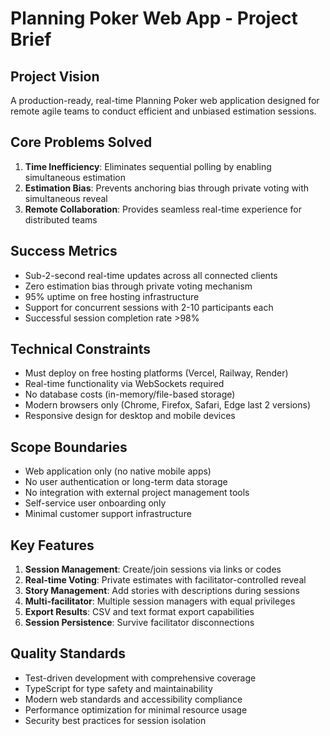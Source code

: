# Planning Poker Web App - Project Brief

## Project Vision
A production-ready, real-time Planning Poker web application designed for remote agile teams to conduct efficient and unbiased estimation sessions.

## Core Problems Solved
1. **Time Inefficiency**: Eliminates sequential polling by enabling simultaneous estimation
2. **Estimation Bias**: Prevents anchoring bias through private voting with simultaneous reveal
3. **Remote Collaboration**: Provides seamless real-time experience for distributed teams

## Success Metrics
- Sub-2-second real-time updates across all connected clients
- Zero estimation bias through private voting mechanism
- 95% uptime on free hosting infrastructure
- Support for concurrent sessions with 2-10 participants each
- Successful session completion rate >98%

## Technical Constraints
- Must deploy on free hosting platforms (Vercel, Railway, Render)
- Real-time functionality via WebSockets required
- No database costs (in-memory/file-based storage)
- Modern browsers only (Chrome, Firefox, Safari, Edge last 2 versions)
- Responsive design for desktop and mobile devices

## Scope Boundaries
- Web application only (no native mobile apps)
- No user authentication or long-term data storage
- No integration with external project management tools
- Self-service user onboarding only
- Minimal customer support infrastructure

## Key Features
1. **Session Management**: Create/join sessions via links or codes
2. **Real-time Voting**: Private estimates with facilitator-controlled reveal
3. **Story Management**: Add stories with descriptions during sessions
4. **Multi-facilitator**: Multiple session managers with equal privileges
5. **Export Results**: CSV and text format export capabilities
6. **Session Persistence**: Survive facilitator disconnections

## Quality Standards
- Test-driven development with comprehensive coverage
- TypeScript for type safety and maintainability
- Modern web standards and accessibility compliance
- Performance optimization for minimal resource usage
- Security best practices for session isolation